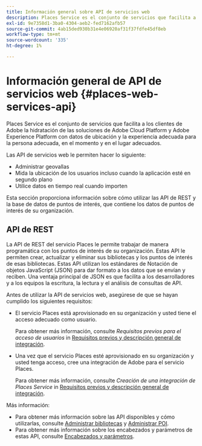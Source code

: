 ```yaml
---
title: Información general sobre API de servicios web
description: Places Service es el conjunto de servicios que facilita a los clientes de Adobe la hidratación de las soluciones de Adobe Experience Cloud y Adobe Experience Platform con datos de ubicación y la experiencia adecuada para la persona adecuada, en el momento y en el lugar adecuados.
exl-id: 9e7358d1-3ba0-4304-aeb2-fed7162afb57
source-git-commit: 4ab15ded930b31e4e06920af31f37fdfe45df8eb
workflow-type: tm+mt
source-wordcount: '335'
ht-degree: 1%

---
```


# Información general de API de servicios web {#places-web-services-api}

Places Service es el conjunto de servicios que facilita a los clientes de Adobe la hidratación de las soluciones de Adobe Cloud Platform y Adobe Experience Platform con datos de ubicación y la experiencia adecuada para la persona adecuada, en el momento y en el lugar adecuados.

Las API de servicios web le permiten hacer lo siguiente:

* Administrar geovallas
* Mida la ubicación de los usuarios incluso cuando la aplicación esté en segundo plano
* Utilice datos en tiempo real cuando importen

Esta sección proporciona información sobre cómo utilizar las API de REST y la base de datos de puntos de interés, que contiene los datos de puntos de interés de su organización.

## API de REST

La API de REST del servicio Places le permite trabajar de manera programática con los puntos de interés de su organización. Estas API le permiten crear, actualizar y eliminar sus bibliotecas y los puntos de interés de esas bibliotecas. Estas API utilizan los estándares de Notación de objetos JavaScript (JSON) para dar formato a los datos que se envían y reciben. Una ventaja principal de JSON es que facilita a los desarrolladores y a los equipos la escritura, la lectura y el análisis de consultas de API.

Antes de utilizar la API de servicios web, asegúrese de que se hayan cumplido los siguientes requisitos:

* El servicio Places está aprovisionado en su organización y usted tiene el acceso adecuado como usuario.

   Para obtener más información, consulte *Requisitos previos para el acceso de usuarios* in [Requisitos previos y descripción general de integración](/help/web-service-api/adobe-i-o-integration.md).

* Una vez que el servicio Places esté aprovisionado en su organización y usted tenga acceso, cree una integración de Adobe para el servicio Places.

   Para obtener más información, consulte *Creación de una integración de Places Service* in [Requisitos previos y descripción general de integración](/help/web-service-api/adobe-i-o-integration.md).

Más información:

* Para obtener más información sobre las API disponibles y cómo utilizarlas, consulte [Administrar bibliotecas](/help/web-service-api/api-usage/manage-libraries/manage-libraries.md) y [Administrar POI](/help/web-service-api/api-usage/manage-pois/manage-pois.md).
* Para obtener más información sobre los encabezados y parámetros de estas API, consulte [Encabezados y parámetros](/help/web-service-api/api-usage/headers-and-parameters.md).
